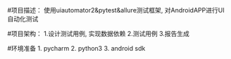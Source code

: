 #项目描述：
使用uiautomator2&pytest&allure测试框架, 对AndroidAPP进行UI自动化测试

#项目架构：
    1.设计测试用例, 实现数据依赖
    2.测试用例
    3.报告生成
    
#环境准备
    1. pycharm
    2. python3
    3. android sdk